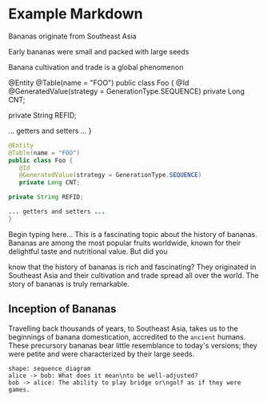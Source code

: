 # Example Markdown

<tldr>
    <p>Bananas originate from Southeast Asia</p>
    <p>Early bananas were small and packed with large seeds</p>
    <p>Banana cultivation and trade is a global phenomenon</p>
</tldr>


<code-block lang="java">
@Entity
@Table(name = "FOO")
public class Foo {
   @Id
   @GeneratedValue(strategy = GenerationType.SEQUENCE)
   private Long CNT;

private String REFID;

... getters and setters ...
}
</code-block>

```java
@Entity
@Table(name = "FOO")
public class Foo {
   @Id
   @GeneratedValue(strategy = GenerationType.SEQUENCE)
   private Long CNT;

private String REFID;

... getters and setters ...
}
```


Begin typing here...
This is a fascinating topic about the history of bananas.
Bananas are among the most popular fruits worldwide, known for their delightful taste and nutritional value. But did you

know that the history of bananas is rich and fascinating? They originated in Southeast Asia and their cultivation and
trade spread all over the world. The story of bananas is truly remarkable.

## Inception of Bananas

Travelling back thousands of years, to Southeast Asia, takes us to the beginnings of banana domestication, 
accredited to the `ancient` humans. These precursory bananas bear little resemblance to today's versions; they were petite and were characterized by their large seeds.

```d2
shape: sequence_diagram
alice -> bob: What does it mean\nto be well-adjusted?
bob -> alice: The ability to play bridge or\ngolf as if they were games.
```

[//]: # ()
[//]: # (```d2)

[//]: # (```)

[//]: # ({src="graph-flowchart.d2"})
